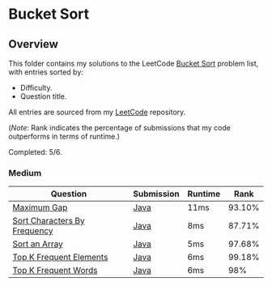 # Bucket Sort

## Overview
This folder contains my solutions to the LeetCode [Bucket Sort](https://leetcode.com/problem-list/bucket-sort/) problem list,
with entries sorted by:
- Difficulty.
- Question title.

All entries are sourced from my [LeetCode](https://github.com/shumarb/leetcode) repository.

(*Note*: Rank indicates the percentage of submissions that my code outperforms in terms of runtime.)

Completed: 5/6.

### Medium
| Question                                                                                                | Submission                                                                                            | Runtime | Rank   |
|---------------------------------------------------------------------------------------------------------|-------------------------------------------------------------------------------------------------------|---------|--------|
| [Maximum Gap](https://leetcode.com/problems/maximum-gap/description/)                                   | [Java](https://github.com/shumarb/leetcode/blob/main/submissions/java/MaximumGap.java)                | 11ms    | 93.10% |
| [Sort Characters By Frequency](https://leetcode.com/problems/sort-characters-by-frequency/description/) | [Java](https://github.com/shumarb/leetcode/blob/main/submissions/java/SortCharactersByFrequency.java) | 8ms     | 87.71% |
| [Sort an Array](https://leetcode.com/problems/sort-an-array/description/)                               | [Java](https://github.com/shumarb/leetcode/blob/main/submissions/java/SortAnArray.java)               | 5ms     | 97.68% |
| [Top K Frequent Elements](https://leetcode.com/problems/top-k-frequent-elements/description/)           | [Java](https://github.com/shumarb/leetcode/blob/main/submissions/java/TopKFrequentElements.java)      | 6ms     | 99.18% |
| [Top K Frequent Words](https://leetcode.com/problems/top-k-frequent-words/description/)                 | [Java](https://github.com/shumarb/leetcode/blob/main/submissions/java/TopKFrequentWords.java)         | 6ms     | 98%    | 
